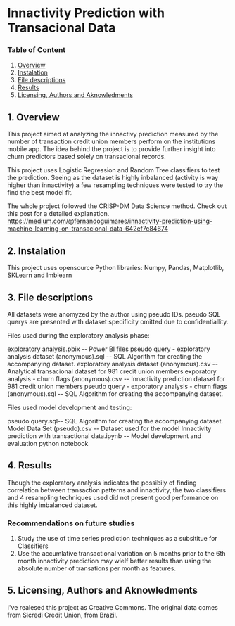 # Innactivity Prediction with Transacional Data

### Table of Content
1. [Overview](#overview)
2. [Instalation](#instalation)
3. [File descriptions](#files)
4. [Results](#results)
5. [Licensing, Authors and Aknowledments](#licensing)

## 1. Overview <a name="overview"></a>
This project aimed at analyzing the innactivy prediction measured by the number of transaction credit union members perform on the institutions mobile app. The idea behind the project is to provide further insight into churn predictors based solely on transacional records.

This project uses Logistic Regression and Random Tree classifiers to test the prediction. Seeing as the dataset is highly inbalanced (activity is way higher than innactivity) a few resampling techniques were tested to try the find the best model fit.

The whole project followed the CRISP-DM Data Science method. Check out this post for a detailed explanation.
https://medium.com/@fernandoguimares/innactivity-prediction-using-machine-learning-on-transacional-data-642ef7c84674

## 2. Instalation <a name="instalation"></a>

This project uses opensource Python libraries: Numpy, Pandas, Matplotlib, SKLearn and Imblearn

## 3. File descriptions <a name="files"></a>

All datasets were anomyzed by the author using pseudo IDs.
pseudo SQL querys are presented with dataset specificity omitted due to confidentiallity.

Files used during the exploratory analysis phase:

exploratory analysis.pbix -- Power BI files
pseudo query - exploratory analysis dataset (anonymous).sql -- SQL Algorithm for creating the accompanying dataset.
exploratory analysis dataset (anonymous).csv -- Analytical transacional dataset for 981 credit union members
exporatory analysis - churn flags (anonymous).csv -- Innactivity prediction dataset for 981 credit union members
pseudo query - exporatory analysis - churn flags (anonymous).sql -- SQL Algorithm for creating the accompanying dataset.
 
Files used model development and testing:

pseudo query.sql-- SQL Algorithm for creating the accompanying dataset.
Model Data Set (pseudo).csv -- Dataset used for the model
Innactivity prediction with transactional data.ipynb -- Model development and evaluation python notebook

## 4. Results <a name="results"></a>

Though the exploratory analysis indicates the possibily of finding correlation between transaction patterns and innactivity, the two classifiers and 4 resampling techniques used did not present good performance on this highly imbalanced dataset.

### Recommendations on future studies

1. Study the use of time series prediction techniques as a subsititue for Classifiers
2. Use the accumlative transactional variation on 5 months prior to the 6th month innactivity prediction may wielf better results than using the absolute number of transations per month as features.

## 5. Licensing, Authors and Aknowledments <a name="licensing"></a>

I've realesed this project as Creative Commons.
The original data comes from Sicredi Credit Union, from Brazil.
